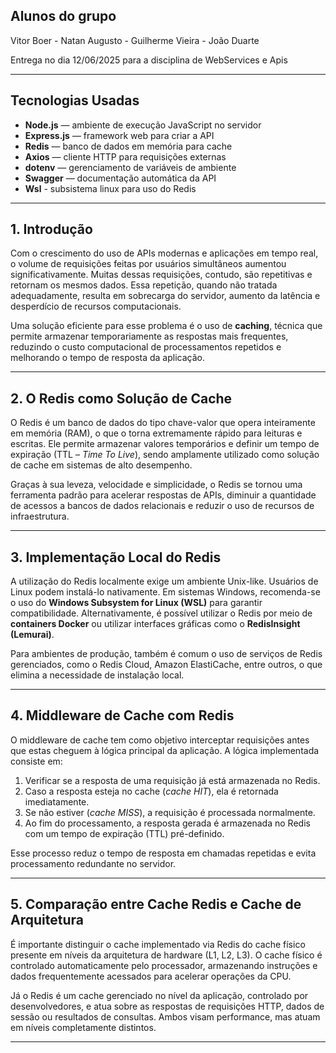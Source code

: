 ## Alunos do grupo

Vitor Boer -
Natan Augusto -
Guilherme Vieira -
João Duarte

Entrega no dia 12/06/2025 para a disciplina de WebServices e Apis

---

## Tecnologias Usadas

- **Node.js** — ambiente de execução JavaScript no servidor  
- **Express.js** — framework web para criar a API  
- **Redis** — banco de dados em memória para cache  
- **Axios** — cliente HTTP para requisições externas  
- **dotenv** — gerenciamento de variáveis de ambiente  
- **Swagger** — documentação automática da API
- **Wsl** - subsistema linux para uso do Redis

---

## 1. Introdução

Com o crescimento do uso de APIs modernas e aplicações em tempo real, o volume de requisições feitas por usuários simultâneos aumentou significativamente. Muitas dessas requisições, contudo, são repetitivas e retornam os mesmos dados. Essa repetição, quando não tratada adequadamente, resulta em sobrecarga do servidor, aumento da latência e desperdício de recursos computacionais.

Uma solução eficiente para esse problema é o uso de **caching**, técnica que permite armazenar temporariamente as respostas mais frequentes, reduzindo o custo computacional de processamentos repetidos e melhorando o tempo de resposta da aplicação.

---

## 2. O Redis como Solução de Cache

O Redis é um banco de dados do tipo chave-valor que opera inteiramente em memória (RAM), o que o torna extremamente rápido para leituras e escritas. Ele permite armazenar valores temporários e definir um tempo de expiração (TTL – *Time To Live*), sendo amplamente utilizado como solução de cache em sistemas de alto desempenho.

Graças à sua leveza, velocidade e simplicidade, o Redis se tornou uma ferramenta padrão para acelerar respostas de APIs, diminuir a quantidade de acessos a bancos de dados relacionais e reduzir o uso de recursos de infraestrutura.

---

## 3. Implementação Local do Redis

A utilização do Redis localmente exige um ambiente Unix-like. Usuários de Linux podem instalá-lo nativamente. Em sistemas Windows, recomenda-se o uso do **Windows Subsystem for Linux (WSL)** para garantir compatibilidade. Alternativamente, é possível utilizar o Redis por meio de **containers Docker** ou utilizar interfaces gráficas como o **RedisInsight (Lemurai)**.

Para ambientes de produção, também é comum o uso de serviços de Redis gerenciados, como o Redis Cloud, Amazon ElastiCache, entre outros, o que elimina a necessidade de instalação local.

---

## 4. Middleware de Cache com Redis

O middleware de cache tem como objetivo interceptar requisições antes que estas cheguem à lógica principal da aplicação. A lógica implementada consiste em:

1. Verificar se a resposta de uma requisição já está armazenada no Redis.
2. Caso a resposta esteja no cache (*cache HIT*), ela é retornada imediatamente.
3. Se não estiver (*cache MISS*), a requisição é processada normalmente.
4. Ao fim do processamento, a resposta gerada é armazenada no Redis com um tempo de expiração (TTL) pré-definido.

Esse processo reduz o tempo de resposta em chamadas repetidas e evita processamento redundante no servidor.

---

## 5. Comparação entre Cache Redis e Cache de Arquitetura

É importante distinguir o cache implementado via Redis do cache físico presente em níveis da arquitetura de hardware (L1, L2, L3). O cache físico é controlado automaticamente pelo processador, armazenando instruções e dados frequentemente acessados para acelerar operações da CPU.

Já o Redis é um cache gerenciado no nível da aplicação, controlado por desenvolvedores, e atua sobre as respostas de requisições HTTP, dados de sessão ou resultados de consultas. Ambos visam performance, mas atuam em níveis completamente distintos.

---

